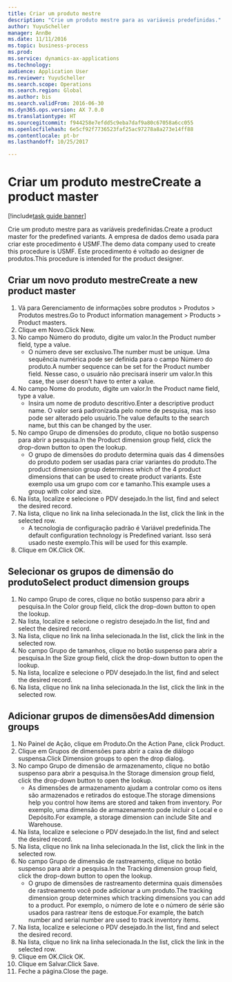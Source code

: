 ```yaml
--- 
title: Criar um produto mestre
description: "Crie um produto mestre para as variáveis predefinidas."
author: YuyuScheller
manager: AnnBe
ms.date: 11/11/2016
ms.topic: business-process
ms.prod: 
ms.service: dynamics-ax-applications
ms.technology: 
audience: Application User
ms.reviewer: YuyuScheller
ms.search.scope: Operations
ms.search.region: Global
ms.author: bis
ms.search.validFrom: 2016-06-30
ms.dyn365.ops.version: AX 7.0.0
ms.translationtype: HT
ms.sourcegitcommit: f944258e7efdd5c9eba7daf9a80c67058a6cc055
ms.openlocfilehash: 6e5cf92f7736523faf25ac97278a8a273e14ff88
ms.contentlocale: pt-br
ms.lasthandoff: 10/25/2017

---
```

# <a name="create-a-product-master"></a><span data-ttu-id="ffa42-103">Criar um produto mestre</span><span class="sxs-lookup"><span data-stu-id="ffa42-103">Create a product master</span></span>

[!include[task guide banner](../../includes/task-guide-banner.md)]

<span data-ttu-id="ffa42-104">Crie um produto mestre para as variáveis predefinidas.</span><span class="sxs-lookup"><span data-stu-id="ffa42-104">Create a product master for the predefined variants.</span></span> <span data-ttu-id="ffa42-105">A empresa de dados demo usada para criar este procedimento é USMF.</span><span class="sxs-lookup"><span data-stu-id="ffa42-105">The demo data company used to create this procedure is USMF.</span></span> <span data-ttu-id="ffa42-106">Este procedimento é voltado ao designer de produtos.</span><span class="sxs-lookup"><span data-stu-id="ffa42-106">This procedure is intended for the product designer.</span></span>


## <a name="create-a-new-product-master"></a><span data-ttu-id="ffa42-107">Criar um novo produto mestre</span><span class="sxs-lookup"><span data-stu-id="ffa42-107">Create a new product master</span></span>
1. <span data-ttu-id="ffa42-108">Vá para Gerenciamento de informações sobre produtos > Produtos > Produtos mestres.</span><span class="sxs-lookup"><span data-stu-id="ffa42-108">Go to Product information management > Products > Product masters.</span></span>
2. <span data-ttu-id="ffa42-109">Clique em Novo.</span><span class="sxs-lookup"><span data-stu-id="ffa42-109">Click New.</span></span>
3. <span data-ttu-id="ffa42-110">No campo Número do produto, digite um valor.</span><span class="sxs-lookup"><span data-stu-id="ffa42-110">In the Product number field, type a value.</span></span>
    * <span data-ttu-id="ffa42-111">O número deve ser exclusivo.</span><span class="sxs-lookup"><span data-stu-id="ffa42-111">The number must be unique.</span></span> <span data-ttu-id="ffa42-112">Uma sequência numérica pode ser definida para o campo Número do produto.</span><span class="sxs-lookup"><span data-stu-id="ffa42-112">A number sequence can be set for the Product number field.</span></span> <span data-ttu-id="ffa42-113">Nesse caso, o usuário não precisará inserir um valor.</span><span class="sxs-lookup"><span data-stu-id="ffa42-113">In this case, the user doesn't have to enter a value.</span></span>  
4. <span data-ttu-id="ffa42-114">No campo Nome do produto, digite um valor.</span><span class="sxs-lookup"><span data-stu-id="ffa42-114">In the Product name field, type a value.</span></span>
    * <span data-ttu-id="ffa42-115">Insira um nome de produto descritivo.</span><span class="sxs-lookup"><span data-stu-id="ffa42-115">Enter a descriptive product name.</span></span> <span data-ttu-id="ffa42-116">O valor será padronizada pelo nome de pesquisa, mas isso pode ser alterado pelo usuário.</span><span class="sxs-lookup"><span data-stu-id="ffa42-116">The value defaults to the search name, but this can be changed by the user.</span></span>  
5. <span data-ttu-id="ffa42-117">No campo Grupo de dimensões do produto, clique no botão suspenso para abrir a pesquisa.</span><span class="sxs-lookup"><span data-stu-id="ffa42-117">In the Product dimension group field, click the drop-down button to open the lookup.</span></span>
    * <span data-ttu-id="ffa42-118">O grupo de dimensões do produto determina quais das 4 dimensões do produto podem ser usadas para criar variantes do produto.</span><span class="sxs-lookup"><span data-stu-id="ffa42-118">The product dimension group determines which of the 4 product dimensions that can be used to create product variants.</span></span> <span data-ttu-id="ffa42-119">Este exemplo usa um grupo com cor e tamanho.</span><span class="sxs-lookup"><span data-stu-id="ffa42-119">This example uses a group with color and size.</span></span>  
6. <span data-ttu-id="ffa42-120">Na lista, localize e selecione o PDV desejado.</span><span class="sxs-lookup"><span data-stu-id="ffa42-120">In the list, find and select the desired record.</span></span>
7. <span data-ttu-id="ffa42-121">Na lista, clique no link na linha selecionada.</span><span class="sxs-lookup"><span data-stu-id="ffa42-121">In the list, click the link in the selected row.</span></span>
    * <span data-ttu-id="ffa42-122">A tecnologia de configuração padrão é Variável predefinida.</span><span class="sxs-lookup"><span data-stu-id="ffa42-122">The default configuration technology is Predefined variant.</span></span> <span data-ttu-id="ffa42-123">Isso será usado neste exemplo.</span><span class="sxs-lookup"><span data-stu-id="ffa42-123">This will be used for this example.</span></span>  
8. <span data-ttu-id="ffa42-124">Clique em OK.</span><span class="sxs-lookup"><span data-stu-id="ffa42-124">Click OK.</span></span>

## <a name="select-product-dimension-groups"></a><span data-ttu-id="ffa42-125">Selecionar os grupos de dimensão do produto</span><span class="sxs-lookup"><span data-stu-id="ffa42-125">Select product dimension groups</span></span>
1. <span data-ttu-id="ffa42-126">No campo Grupo de cores, clique no botão suspenso para abrir a pesquisa.</span><span class="sxs-lookup"><span data-stu-id="ffa42-126">In the Color group field, click the drop-down button to open the lookup.</span></span>
2. <span data-ttu-id="ffa42-127">Na lista, localize e selecione o registro desejado.</span><span class="sxs-lookup"><span data-stu-id="ffa42-127">In the list, find and select the desired record.</span></span>
3. <span data-ttu-id="ffa42-128">Na lista, clique no link na linha selecionada.</span><span class="sxs-lookup"><span data-stu-id="ffa42-128">In the list, click the link in the selected row.</span></span>
4. <span data-ttu-id="ffa42-129">No campo Grupo de tamanhos, clique no botão suspenso para abrir a pesquisa.</span><span class="sxs-lookup"><span data-stu-id="ffa42-129">In the Size group field, click the drop-down button to open the lookup.</span></span>
5. <span data-ttu-id="ffa42-130">Na lista, localize e selecione o PDV desejado.</span><span class="sxs-lookup"><span data-stu-id="ffa42-130">In the list, find and select the desired record.</span></span>
6. <span data-ttu-id="ffa42-131">Na lista, clique no link na linha selecionada.</span><span class="sxs-lookup"><span data-stu-id="ffa42-131">In the list, click the link in the selected row.</span></span>

## <a name="add-dimension-groups"></a><span data-ttu-id="ffa42-132">Adicionar grupos de dimensões</span><span class="sxs-lookup"><span data-stu-id="ffa42-132">Add dimension groups</span></span>
1. <span data-ttu-id="ffa42-133">No Painel de Ação, clique em Produto.</span><span class="sxs-lookup"><span data-stu-id="ffa42-133">On the Action Pane, click Product.</span></span>
2. <span data-ttu-id="ffa42-134">Clique em Grupos de dimensões para abrir a caixa de diálogo suspensa.</span><span class="sxs-lookup"><span data-stu-id="ffa42-134">Click Dimension groups to open the drop dialog.</span></span>
3. <span data-ttu-id="ffa42-135">No campo Grupo de dimensão de armazenamento, clique no botão suspenso para abrir a pesquisa.</span><span class="sxs-lookup"><span data-stu-id="ffa42-135">In the Storage dimension group field, click the drop-down button to open the lookup.</span></span>
    * <span data-ttu-id="ffa42-136">As dimensões de armazenamento ajudam a controlar como os itens são armazenados e retirados do estoque.</span><span class="sxs-lookup"><span data-stu-id="ffa42-136">The storage dimensions help you control how items are stored and taken from inventory.</span></span> <span data-ttu-id="ffa42-137">Por exemplo, uma dimensão de armazenamento pode incluir o Local e o Depósito.</span><span class="sxs-lookup"><span data-stu-id="ffa42-137">For example, a storage dimension can include Site and Warehouse.</span></span>  
4. <span data-ttu-id="ffa42-138">Na lista, localize e selecione o PDV desejado.</span><span class="sxs-lookup"><span data-stu-id="ffa42-138">In the list, find and select the desired record.</span></span>
5. <span data-ttu-id="ffa42-139">Na lista, clique no link na linha selecionada.</span><span class="sxs-lookup"><span data-stu-id="ffa42-139">In the list, click the link in the selected row.</span></span>
6. <span data-ttu-id="ffa42-140">No campo Grupo de dimensão de rastreamento, clique no botão suspenso para abrir a pesquisa.</span><span class="sxs-lookup"><span data-stu-id="ffa42-140">In the Tracking dimension group field, click the drop-down button to open the lookup.</span></span>
    * <span data-ttu-id="ffa42-141">O grupo de dimensões de rastreamento determina quais dimensões de rastreamento você pode adicionar a um produto.</span><span class="sxs-lookup"><span data-stu-id="ffa42-141">The tracking dimension group determines which tracking dimensions you can add to a product.</span></span> <span data-ttu-id="ffa42-142">Por exemplo, o número de lote e o número de série são usados para rastrear itens de estoque.</span><span class="sxs-lookup"><span data-stu-id="ffa42-142">For example, the batch number and serial number are used to track inventory items.</span></span>  
7. <span data-ttu-id="ffa42-143">Na lista, localize e selecione o PDV desejado.</span><span class="sxs-lookup"><span data-stu-id="ffa42-143">In the list, find and select the desired record.</span></span>
8. <span data-ttu-id="ffa42-144">Na lista, clique no link na linha selecionada.</span><span class="sxs-lookup"><span data-stu-id="ffa42-144">In the list, click the link in the selected row.</span></span>
9. <span data-ttu-id="ffa42-145">Clique em OK.</span><span class="sxs-lookup"><span data-stu-id="ffa42-145">Click OK.</span></span>
10. <span data-ttu-id="ffa42-146">Clique em Salvar.</span><span class="sxs-lookup"><span data-stu-id="ffa42-146">Click Save.</span></span>
11. <span data-ttu-id="ffa42-147">Feche a página.</span><span class="sxs-lookup"><span data-stu-id="ffa42-147">Close the page.</span></span>


